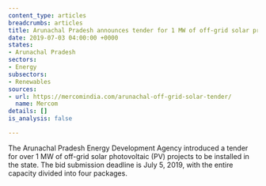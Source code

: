 ```yaml
---
content_type: articles
breadcrumbs: articles
title: Arunachal Pradesh announces tender for 1 MW of off-grid solar projects
date: 2019-07-03 04:00:00 +0000
states:
- Arunachal Pradesh
sectors:
- Energy
subsectors:
- Renewables
sources:
- url: https://mercomindia.com/arunachal-off-grid-solar-tender/
  name: Mercom
details: []
is_analysis: false

---
```

The Arunachal Pradesh Energy Development Agency introduced a tender for over 1 MW of off-grid solar photovoltaic (PV) projects to be installed in the state. The bid submission deadline is July 5, 2019, with the entire capacity divided into four packages.
